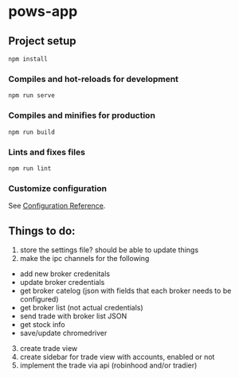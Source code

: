 # pows-app

## Project setup
```
npm install
```

### Compiles and hot-reloads for development
```
npm run serve
```

### Compiles and minifies for production
```
npm run build
```

### Lints and fixes files
```
npm run lint
```

### Customize configuration
See [Configuration Reference](https://cli.vuejs.org/config/).


## Things to do:
1. store the settings file? should be able to update things 
2. make the ipc channels for the following 
  * add new broker credenitals 
  * update broker credentials 
  * get broker catelog (json with fields that each broker needs to be configured)
  * get broker list (not actual credentials)
  * send trade with broker list JSON 
  * get stock info
  * save/update chromedriver 
3. create trade view
4. create sidebar for trade view with accounts, enabled or not
5. implement the trade via api (robinhood and/or tradier)
